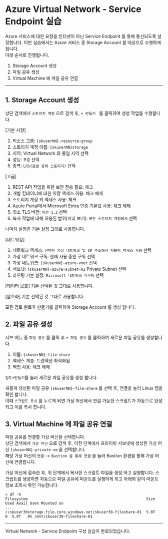# Azure Virtual Network - Service Endpoint 실습

Azure 서비스에 대한 요청을 인터넷이 아닌 Service Endpoint 를 통해 통신되도록 설정합니다. 
이번 실습에서는 Azure 서비스 중 Storage Account 를 대상으로 수행하게 됩니다.  
아래 순서로 진행됩니다. 

1. Storage Account 생성
2. 파일 공유 생성
3. Virtual Machine 에 파일 공유 연결

---
## 1. Storage Account 생성
상단 검색에서 `스토리지 계정` 으로 검색 후, `+ 만들기 ` 를 클릭하여 생성 작업을 수행합니다.  
  
[기본 사항]
1. 리소스 그룹: `{skuserNN}-resource-group`
2. 스토리지 계정 이름: `{skuserNN}storage`
3. 지역: Virtual Network 와 동일 지역 선택
4. 성능: `표준` 선택
5. 중복: `LRS(로컬 중복 스토리지)` 선택

  
[고급]
1. REST API 작업을 위한 보안 전송 필요: 체크
2. 개별 컨테이너에 대한 익명 액세스 허용: 체크 해제
3. 스토리지 계정 키 액세스 사용: 체크
4. Azure Portal에서 Microsoft Entra 인증 기본값 사용: 체크 해제
5. 최소 TLS 버전: `버전 1.2` 선택
6. 복사 작업에 대해 허용된 범위(미리 보기): `모든 스토리지 계정에서` 선택

나머지 설정은 기본 설정 그대로 사용합니다. 
  
[네트워킹]
1. 네트워크 액세스: `선택한 가상 네트워크 및 IP 주소에서 퍼블릭 액세스 사용` 선택
2. 가상 네트워크 구독: 현재 사용 중인 구독 선택
3. 가상 네트워크: `{skuserNN}-azure-vnet` 선택
4. 서브넷: `{skuserNN}-azure-subnet-02` Private Subnet 선택
5. 라우팅 기본 설정: `Microsoft 네트워크 라우팅` 선택

[데이터 보호]
기본 선택된 것 그대로 사용합니다.  

[암호화]
기본 선택된 것 그대로 사용합니다.  

모든 검토 완료후 만들기를 클릭하여 Storage Account 를 생성 합니다.  
  

## 2. 파일 공유 생성
서브 메뉴 중 `파일 공유` 를 클릭 후 `+ 파일 공유` 를 클릭하여 새로운 파일 공유를 생성합니다. 

1. 이름: `{skuserNN}-file-share`
2. 액세스 계층: 트랜잭션 최적화됨
3. 백업 사용: 체크 해제

`검토+만들기`를 눌러 새로운 파일 공유를 생성 합니다.  
  
새롭게 생성된 파일 공유 `{skuserNN}-file-share` 를 선택 후, 연결을 눌러 Linux 탭을 확인 합니다.  
이때 `스크립트 표시` 를 누르게 되면 가상 머신에서 연결 가능한 스크립트가 자동으로 완성되고 이를 복사 합니다.  


## 3. Virtual Machine 에 파일 공유 연결
파일 공유를 연결할 가상 머신을 선택합니다.  
상단 검색에서 `가상 머신` 으로 검색 후, 이전 단계에서 프라이빗 서브넷에 생성한 가상 머신 `{skuserNN}-private-vm` 을 선택합니다.  
해당 가상 머신의 `연결` -> `Bastion 을 통해 연결` 을 눌러 Bastion 환경을 통해 가상 머신에 연결합니다.  
  
가상 머신에 접속한 후, 위 단계에서 복사한 스크립트 파일을 생성 하고 실행합니다.
스크립트를 생성하면 자동으로 파일 공유에 마운트를 실행하게 되고 아래와 같이 마운트 정보 조회시 확인 가능합니다.  

```
> df -h
Filesystem                                                     Size  Used Avail Use% Mounted on
...
//skuser30storage.file.core.windows.net/skuser30-fileshare-01  5.0T     0  5.0T   0% /mnt/skuser30-fileshare-01
```


---

Virtual Network - Service Endpoint 구성 실습이 완료되었습니다.
